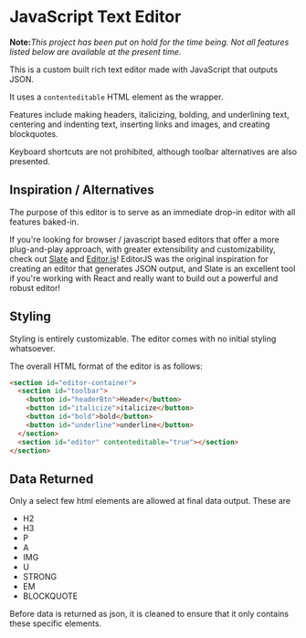 # JavaScript Text Editor

<strong>Note:</strong><em>This project has been put on hold for the time being. Not all features listed below are available at the present time.</em>

This is a custom built rich text editor made with JavaScript that outputs JSON.

It uses a `contenteditable` HTML element as the wrapper.

Features include making headers, italicizing, bolding, and underlining text, centering and indenting text, inserting links and images, and creating blockquotes.

Keyboard shortcuts are not prohibited, although toolbar alternatives are also presented.

## Inspiration / Alternatives

The purpose of this editor is to serve as an immediate drop-in editor with all features baked-in.

If you're looking for browser / javascript based editors that offer a more plug-and-play approach, with greater extensibility and customizability, check out <a href="https://docs.slatejs.org/">Slate</a> and <a href="https://editorjs.io/getting-started/">Editor.js</a>! EditorJS was the original inspiration for creating an editor that generates JSON output, and Slate is an excellent tool if you're working with React and really want to build out a powerful and robust editor!

## Styling

Styling is entirely customizable. The editor comes with no initial styling whatsoever.

The overall HTML format of the editor is as follows:

```html
<section id="editor-container">
  <section id="toolbar">
    <button id="headerBtn">Header</button>
    <button id="italicize">italicize</button>
    <button id="bold">bold</button>
    <button id="underline">underline</button>
  </section>
  <section id="editor" contenteditable="true"></section>
</section>
```

## Data Returned

Only a select few html elements are allowed at final data output. These are

- H2
- H3
- P
- A
- IMG
- U
- STRONG
- EM
- BLOCKQUOTE

Before data is returned as json, it is cleaned to ensure that it only contains these specific elements.
